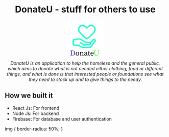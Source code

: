 
<h1 align="center">DonateU - stuff for others to use</h1>
<p align="center">
   <img src="assets/icon.jpg" alt="donateu-logo" width="120px" height="120px"/>
  <br>
  <i>DonateU is an application to help the homeless and the general public, which aims to donate what is not needed either clothing, food or different things, and what is done is that interested people or foundations see what they need to stock up and to give things to the needy.</i>
  <br>
</p>

##  How we built it

- React Js: For frontend
- Node Js: For backend
- Firebase: For database and user authentication

img {
  border-radius: 50%;
}
